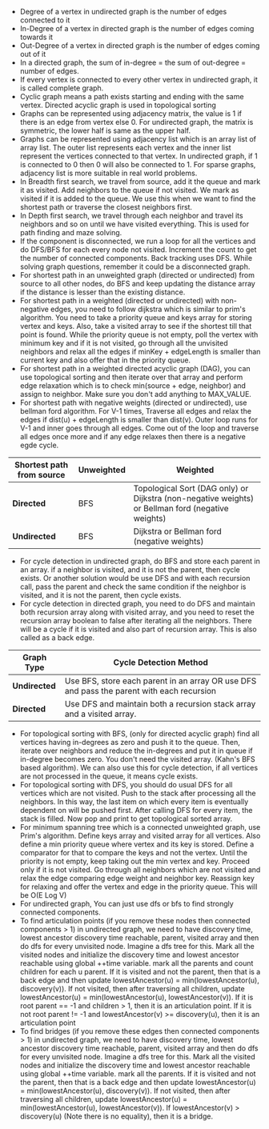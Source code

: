 * Degree of a vertex in undirected graph is the number of edges connected to it
* In-Degree of a vertex in directed graph is the number of edges coming towards it
* Out-Degree of a vertex in directed graph is the number of edges coming out of it
* In a directed graph, the sum of in-degree = the sum of out-degree = number of edges.
* If every vertex is connected to every other vertex in undirected graph, it is called complete graph.
* Cyclic graph means a path exists starting and ending with the same vertex. Directed acyclic graph is used in
  topological sorting
* Graphs can be represented using adjacency matrix, the value is 1 if there is an edge from vertex else 0.
  For undirected graph, the matrix is symmetric, the lower half is same as the upper half.
* Graphs can be represented using adjacency list which is an array list of array list. The outer list represents
  each vertex and the inner list represent the vertices connected to that vertex. In undirected graph, if 1 is
  connected to 0 then 0 will also be connected to 1. For sparse graphs, adjacency list is more suitable in real world
  problems.
* In Breadth first search, we travel from source, add it the queue and mark it as visited. Add neighbors to the queue
  if not visited. We mark as visited if it is added to the queue. We use this when we want to find the shortest path
  or traverse the closest neighbors first.
* In Depth first search, we travel through each neighbor and travel its neighbors and so on until we have visited
  everything. This is used for path finding and maze solving.
* If the component is disconnected, we run a loop for all the vertices and do DFS/BFS for each every node not visited.
  Increment the count to get the number of connected components. Back tracking uses DFS. While solving graph
  questions,
  remember it could be a disconnected graph.
* For shortest path in an unweighted graph (directed or undirected) from source to all other nodes, do BFS and keep
  updating the distance array
  if the distance is lesser than the existing distance.
* For shortest path in a weighted (directed or undirected) with non-negative edges, you need to follow dijkstra which
  is similar to prim's algorithm. You need to take a priority queue and keys array for storing vertex and keys. Also,
  take a visited array to see if the shortest till that point is found. While the priority queue is not empty, poll
  the vertex with minimum key and if it is not visited, go through all the unvisited neighbors and relax all the edges
  if
  minKey + edgeLength is smaller than current key and also offer that in the priority queue.
* For shortest path in a weighted directed acyclic graph (DAG), you can use topological sorting and then iterate over
  that array and perform edge relaxation which is to check min(source + edge, neighbor) and assign to neighbor. Make
  sure you don't add anything to MAX_VALUE.
* For shortest path with negative weights (directed or undirected), use bellman ford algorithm. For V-1 times, Traverse
  all edges and relax the edges if dist(u) + edgeLength is smaller than dist(v). Outer loop runs for V-1 and inner goes
  through all edges. Come out of the loop and traverse all edges once more and if any edge relaxes then there is a
  negative egde cycle.

| **Shortest path from source** | **Unweighted**       | **Weighted**                                                    |
|-------------------------------|----------------------|-----------------------------------------------------------------|
| **Directed**                  | BFS                  | Topological Sort (DAG only) or Dijkstra (non-negative weights) or Bellman ford (negative weights) |
| **Undirected**                | BFS                  | Dijkstra or Bellman ford (negative weights)                                                    |

* For cycle detection in undirected graph, do BFS and store each parent in an array. if a neighbor is visited, and it
  is not the parent, then cycle exists. Or another solution would be use DFS and with each recursion call, pass the
  parent
  and check the same condition if the neighbor is visited, and it is not the parent, then cycle exists.
* For cycle detection in directed graph, you need to do DFS and maintain both recursion array along with visited
  array, and you need to reset the recursion array boolean to false after iterating all the neighbors. There will be
  a cycle if it is visited and also part of recursion array. This is also called as a back edge.

| **Graph Type**           | **Cycle Detection Method**                                                                   |
|--------------------------|---------------------------------------------------------------------------------------------|
| **Undirected**           | Use BFS, store each parent in an array OR use DFS and pass the parent with each recursion    |
| **Directed**             | Use DFS and maintain both a recursion stack array and a visited array.                       |

* For topological sorting with BFS, (only for directed acyclic graph) find all vertices having in-degrees as zero and
  push it to the queue. Then, iterate over neighbors and reduce the in-degrees and put it in queue if in-degree
  becomes zero. You don't need the visited array. (Kahn's BFS based algorithm). We can also use this for cycle
  detection, if all vertices are not processed in the queue, it means cycle exists.
* For topological sorting with DFS, you should do usual DFS for all vertices which are not visited. Push to the stack
  after processing all the neighbors. In this way, the last item on which every item is eventually dependent on will
  be pushed first. After calling DFS for every item, the stack is filled. Now pop and print to get topological sorted
  array.
* For minimum spanning tree which is a connected unweighted graph, use Prim's algorithm. Define keys array and visited
  array for all vertices. Also define a min priority queue where vertex and its key is stored. Define a comparator for
  that to compare the keys and not the vertex. Until the priority is not empty, keep taking out the min vertex and key.
  Proceed only if it is not visited. Go through all neighbors which are not visited and relax the edge comparing edge
  weight and neighbor key. Reassign key for relaxing and offer the vertex and edge in the priority queue.
  This will be O(E Log V)
* For undirected graph, You can just use dfs or bfs to find strongly connected components.
* To find articulation points (if you remove these nodes then connected components > 1) in undirected graph, we need to
  have discovery time, lowest ancestor discovery time reachable, parent, visited array and then do dfs for every unvisited node.
  Imagine a dfs tree for this. Mark all the visited nodes and initialize the discovery time and lowest ancestor reachable using
  global ++time variable. mark all the parents and count children for each u parent. If it is visited and not the parent,
  then that is a back edge and then update lowestAncestor(u) = min(lowestAncestor(u), discovery(v)). If not visited,
  then after traversing all children, update lowestAncestor(u) = min(lowestAncestor(u), lowestAncestor(v)). If it is
  root parent == -1 and children > 1, then it is an articulation point. If it is not root parent != -1 and 
  lowestAncestor(v) >= discovery(u), then it is an articulation point
* To find bridges (if you remove these edges then connected components > 1) in undirected graph, we need to
  have discovery time, lowest ancestor discovery time reachable, parent, visited array and then do dfs for every unvisited node.
  Imagine a dfs tree for this. Mark all the visited nodes and initialize the discovery time and lowest ancestor reachable using
  global ++time variable. mark all the parents. If it is visited and not the parent, then that is a back edge and then 
  update lowestAncestor(u) = min(lowestAncestor(u), discovery(v)). If not visited,
  then after traversing all children, update lowestAncestor(u) = min(lowestAncestor(u), lowestAncestor(v)). 
  If lowestAncestor(v) > discovery(u) (Note there is no equality), then it is a bridge.
